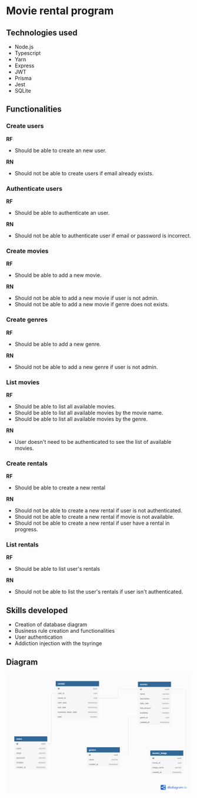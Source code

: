 # Movie rental program

## Technologies used
- Node.js
- Typescript
- Yarn
- Express
- JWT
- Prisma
- Jest
- SQLite

## Functionalities

### Create users
**RF**
- Should be able to create an new user.

**RN**
- Should not be able to create users if email already exists.

### Authenticate users
**RF**
- Should be able to authenticate an user.

**RN**
- Should not be able to authenticate user if email or password is incorrect.

### Create movies
**RF**
- Should be able to add a new movie.

**RN**
- Should not be able to add a new movie if user is not admin.
- Should not be able to add a new movie if genre does not exists.

### Create genres
**RF** 
- Should be able to add a new genre.

**RN**
- Should not be able to add a new genre if user is not admin.

### List movies
**RF**
- Should be able to list all available movies.
- Should be able to list all available movies by the movie name.
- Should be able to list all available movies by the genre.

**RN**
- User doesn't need to be authenticated to see the list of available movies.

### Create rentals
**RF**
- Should be able to create a new rental

**RN**
- Should not be able to create a new rental if user is not authenticated.
- Should not be able to create a new rental if movie is not available.
- Should not be able to create a new rental if user have a rental in progress.

### List rentals
**RF**
- Should be able to list user's rentals

**RN**
- Should not be able to list the user's rentals if user isn't authenticated.

## Skills developed
- Creation of database diagram
- Business rule creation and functionalities
- User authentication
- Addiction injection with the tsyringe

## Diagram
![Diagrama do banco de dados](./movie_rental.png)